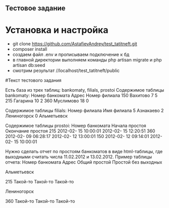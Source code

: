 ## Тестовое задание

# Установка и настройка
- git clone https://github.com/AstafievAndrey/test_tatitneft.git
- composer install
- создаем файл .env и прописываем подключение к бд
- в главной директории выполняем команды php artisan migrate и php artisan db:seed
- смотрим результат //localhost/test_tatitneft/public

#Текст тестового задания

Есть база из трех таблиц: bankomaty, filials, prostoi
Содержимое таблицы bankomaty:
Номер банкомата Адрес Номер филиала
150 Вахитово 7 5
215 Гагарина 10 2
360 Муслимово 18 0

Содержимое таблицы filials:
Номер филиала Имя филиала
5 Азнакаево
2 Лениногорск
0 Альметьевск

Содержимое таблицы prostoi:
Номер банкомата Начала простоя Окончание простоя
215 2012-02- 15 10:00:01 2012-02- 15 12:20:51
360 2012-02- 09 06:28:17 2012-02- 12 13:00:01
150 2012-02- 12 09:14:01 2012-02- 15 10:00:01

Нужно сделать отчет по простоям банкоматов в виде html-таблицы, где выходными считать числа
11.02.2012 и 13.02.2012.
Пример таблицы отчета:
Номер банкомата Адрес Общий простой Простой без выходных

Альметьевск

215 Такой-то Такой-то Такой-то

Лениногорск

360 Такой-то Такой-то Такой-то

